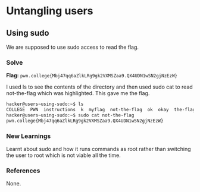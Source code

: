# Untangling users 

## Using sudo 
We are supposed to use sudo access to read the flag. 

### Solve
**Flag:** `pwn.college{Mbj47qq6aZlkLRg9gk2VXMSZaa9.QX4UDN1wSN2gjNzEzW}`

I used ls to see the contents of the directory and then used sudo cat to read not-the-flag which was highlighted. This gave me the flag. 

```bash
hacker@users~using-sudo:~$ ls
COLLEGE  PWN  instructions  k  myflag  not-the-flag  ok  okay  the-flag  tmp
hacker@users~using-sudo:~$ sudo cat not-the-flag 
pwn.college{Mbj47qq6aZlkLRg9gk2VXMSZaa9.QX4UDN1wSN2gjNzEzW}
```

### New Learnings
Learnt about sudo and how it runs commands as root rather than switching the user to root which is not viable all the time. 

### References 
None. 

